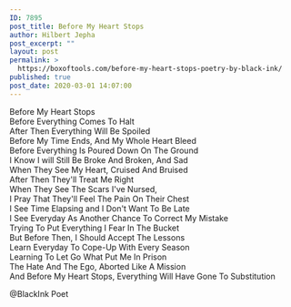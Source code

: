 ```yaml
---
ID: 7895
post_title: Before My Heart Stops
author: Hilbert Jepha
post_excerpt: ""
layout: post
permalink: >
  https://boxoftools.com/before-my-heart-stops-poetry-by-black-ink/
published: true
post_date: 2020-03-01 14:07:00
---
```

<!-- wp:paragraph -->
<p>Before My Heart Stops <br> Before Everything Comes To Halt <br> After Then Everything Will Be Spoiled <br> Before My Time Ends, And My Whole Heart Bleed<br> Before Everything Is Poured Down On The Ground <br> I Know I will Still Be Broke And Broken, And Sad <br> When They See My Heart,  Cruised And Bruised <br> After Then They'll Treat Me Right <br> When They See The Scars I've Nursed,<br> I Pray That  They'll Feel The Pain On Their Chest <br> I See Time Elapsing and I Don't Want To Be Late <br> I See  Everyday As  Another Chance To Correct My Mistake <br> Trying To Put Everything I Fear In The Bucket <br> But Before Then, I Should Accept The Lessons <br> Learn Everyday To Cope-Up With Every Season<br> Learning To Let Go What Put Me In Prison <br> The Hate And The Ego, Aborted Like A Mission <br> And Before My Heart Stops, Everything Will Have Gone To Substitution </p>
<!-- /wp:paragraph -->

<!-- wp:paragraph -->
<p>@BlackInk Poet</p>
<!-- /wp:paragraph -->